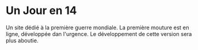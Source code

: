 Un Jour en 14
========================

Un site dédié à la première guerre mondiale.
La première mouture est en ligne, développée dan l'urgence. 
Le développement de cette version sera plus aboutie.

